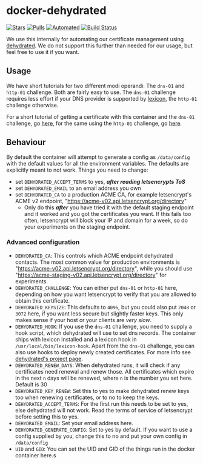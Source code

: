 # docker-dehydrated

[![Stars](https://img.shields.io/docker/stars/matrixdotorg/dehydrated.svg)](https://img.shields.io/docker/stars/matrixdotorg/dehydrated.svg)
[![Pulls](https://img.shields.io/docker/pulls/matrixdotorg/dehydrated.svg)](https://img.shields.io/docker/pulls/matrixdotorg/dehydrated.svg)
[![Automated](https://img.shields.io/docker/automated/matrixdotorg/dehydrated.svg)](https://img.shields.io/docker/automated/matrixdotorg/dehydrated.svg)
[![Build Status](https://img.shields.io/docker/build/matrixdotorg/dehydrated.svg)](https://img.shields.io/docker/build/matrixdotorg/dehydrated.svg)

We use this internally for automating our certificate management using [dehydrated](https://github.com/lukas2511/dehydrated). We do not support this further than needed for our usage, but feel free to use it if you want.

## Usage
We have short tutorials for two different modi operandi: The `dns-01` and `http-01` challenge.
Both are fairly easy to use. The `dns-01` challenge requires less effort if your DNS provider
is supported by [lexicon](https://github.com/AnalogJ/lexicon/#providers), the `http-01` challenge otherwise.

For a short tutorial of getting a certificate with this container and the `dns-01` challenge,
go [here](dns-01.md), for the same using the `http-01` challenge, go [here](http-01.md).

## Behaviour
By default the container will attempt to generate a config as `/data/config`
with the default values for all the environment variables.
The defaults are explicitly meant to not work. Things you need to change:
 - set `DEHYDRATED_ACCEPT_TERMS` to yes, ***after reading letsencrypts ToS***
 - set `DEHYDRATED_EMAIL` to an email address you own
 - set `DEHYDRATED_CA` to a production ACME CA, for example letsencrypt's ACME v2 endpoint, "https://acme-v02.api.letsencrypt.org/directory"
   - Only do this ***after*** you have tried it with the default staging endpoint
   and it worked and you got the certificates you want. If this fails too often,
   letsencrypt will block your IP and domain for a week, so do your experiments
   on the staging endpoint.

### Advanced configuration
- `DEHYDRATED_CA`:
This controls which ACME endpoint dehydrated contacts. The most common value for
production environments is "https://acme-v02.api.letsencrypt.org/directory",
while you should use "https://acme-staging-v02.api.letsencrypt.org/directory"
for experiments.
- `DEHYDRATED_CHALLENGE`:
You can either put `dns-01` or `http-01` here, depending on how you want letsencrypt
to verify that you are allowed to obtain this certificate.
- `DEHYDRATED_KEYSIZE`:
This defaults to `4096`, but you could also put `2048` or `3072` here, if you want
less secure but slightly faster keys. This only makes sense if your host or your clients
are *very slow*.
- `DEHYDRATED_HOOK`:
If you use the `dns-01` challenge, you need to supply a hook script,
which dehydrated will use to set dns records. The container ships with
lexicon installed and a lexicon hook in `/usr/local/bin/lexicon-hook`.
Apart from the `dns-01` challenge, you can also use hooks to deploy newly created
certificates. For more info see [dehydrated's project page](https://github.com/lukas2511/dehydrated).
- `DEHYDRATED_RENEW_DAYS`:
When dehydrated runs, it will check if any certificates need renewal and renew those.
All certificates which expire in the next `n` days will be renewed, where `n` is the
number you set here. Default is 30
- `DEHYDRATED_KEY_RENEW`:
Set this to yes to make dehydrated renew keys too when renewing certificates, or to
no to keep the keys.
- `DEHYDRATED_ACCEPT_TERMS`:
For the first run this needs to be set to yes, else dehydrated will not work.
Read the terms of service of letsencrypt before setting this to yes.
- `DEHYDRATED_EMAIL`:
Set your email address here.
- `DEHYDRATED_GENERATE_CONFIG`:
Set to yes by default. If you want to use a config supplied by you,
change this to no and put your own config in `/data/config`
- `UID` and `GID`: You can set the UID and GID of the things run in the docker container here.s
